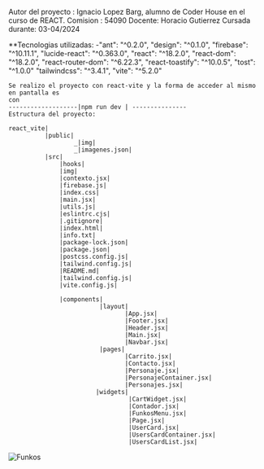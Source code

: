 Autor del proyecto : Ignacio Lopez Barg, alumno de Coder House en el curso de REACT.
Comision : 54090
Docente: Horacio Gutierrez
Cursada durante: 03-04/2024

**Tecnologias utilizadas:
-"ant": "^0.2.0",
    "design": "^0.1.0",
    "firebase": "^10.11.1",
    "lucide-react": "^0.363.0",
    "react": "^18.2.0",
    "react-dom": "^18.2.0",
    "react-router-dom": "^6.22.3",
    "react-toastify": "^10.0.5",
    "tost": "^1.0.0"
    "tailwindcss": "^3.4.1",
    "vite": "^5.2.0"

    Se realizo el proyecto con react-vite y la forma de acceder al mismo en pantalla es
    con 
    -------------------|npm run dev | ---------------
    Estructura del proyecto:

    react_vite|
              |public| 
                      _|img|
                      _|imagenes.json| 
              |src|
                  |hooks| 
                  |img| 
                  |contexto.jsx|
                  |firebase.js|
                  |index.css|
                  |main.jsx|
                  |utils.js|
                  |eslintrc.cjs|
                  |.gitignore|
                  |index.html|
                  |info.txt|
                  |package-lock.json|
                  |package.json| 
                  |postcss.config.js|
                  |tailwind.config.js|
                  |README.md|
                  |tailwind.config.js|
                  |vite.config.js|

                  |components|
                             |layout| 
                                    |App.jsx|
                                    |Footer.jsx|
                                    |Header.jsx|
                                    |Main.jsx|
                                    |Navbar.jsx| 
                             |pages|
                                    |Carrito.jsx|
                                    |Contacto.jsx|
                                    |Personaje.jsx|
                                    |PersonajeContainer.jsx|
                                    |Personajes.jsx| 
                            |widgets| 
                                     |CartWidget.jsx|
                                     |Contador.jsx|
                                     |FunkosMenu.jsx|
                                     |Page.jsx|
                                     |UserCard.jsx|
                                     |UsersCardContainer.jsx|
                                     |UsersCardList.jsx|

![Funkos](img/funkos-banner.webp)